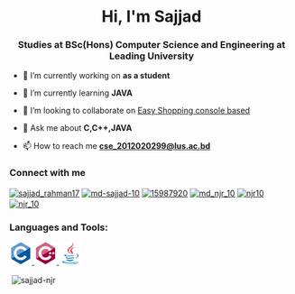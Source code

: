 <h1 align="center">Hi, I'm Sajjad</h1>
<h3 align="center">Studies at BSc(Hons) Computer Science and Engineering at Leading University</h3>

- 🔭 I’m currently working on **as a student**

- 🌱 I’m currently learning **JAVA**

- 👯 I’m looking to collaborate on [Easy Shopping console based](https://github.com/sajjad-njr/CodersStrike)

- 💬 Ask me about **C,C++,JAVA**

- 📫 How to reach me **cse_2012020299@lus.ac.bd**

<h3 align="left"> Connect with me </h3>
<p align="left">
<a href="https://twitter.com/sajjad_rahman17" target="blank"><img align="center" src="https://raw.githubusercontent.com/rahuldkjain/github-profile-readme-generator/master/src/images/icons/Social/twitter.svg" alt="sajjad_rahman17" height="30" width="40" /></a>
<a href="https://linkedin.com/in/md-sajjad-10" target="blank"><img align="center" src="https://raw.githubusercontent.com/rahuldkjain/github-profile-readme-generator/master/src/images/icons/Social/linked-in-alt.svg" alt="md-sajjad-10" height="30" width="40" /></a>
<a href="https://stackoverflow.com/users/15987920" target="blank"><img align="center" src="https://raw.githubusercontent.com/rahuldkjain/github-profile-readme-generator/master/src/images/icons/Social/stack-overflow.svg" alt="15987920" height="30" width="40" /></a>
<a href="https://www.codechef.com/users/md_njr_10" target="blank"><img align="center" src="https://cdn.jsdelivr.net/npm/simple-icons@3.1.0/icons/codechef.svg" alt="md_njr_10" height="30" width="40" /></a>
<a href="https://www.hackerrank.com/njr10" target="blank"><img align="center" src="https://raw.githubusercontent.com/rahuldkjain/github-profile-readme-generator/master/src/images/icons/Social/hackerrank.svg" alt="njr10" height="30" width="40" /></a>
<a href="https://codeforces.com/profile/njr_10" target="blank"><img align="center" src="https://cdn.jsdelivr.net/npm/simple-icons@3.0.1/icons/codeforces.svg" alt="njr_10" height="30" width="40" /></a>
</p>
<h3 align="left">Languages and Tools:</h3>
<p align="left"> <a href="https://www.cprogramming.com/" target="_blank"> <img src="https://raw.githubusercontent.com/devicons/devicon/master/icons/c/c-original.svg" alt="c" width="40" height="40"/> </a> <a href="https://www.w3schools.com/cpp/" target="_blank"> <img src="https://raw.githubusercontent.com/devicons/devicon/master/icons/cplusplus/cplusplus-original.svg" alt="cplusplus" width="40" height="40"/> </a> <a href="https://www.java.com" target="_blank"> <img src="https://raw.githubusercontent.com/devicons/devicon/master/icons/java/java-original.svg" alt="java" width="40" height="40"/> </a> </p>
<p>&nbsp;<img align="center" src="https://github-readme-stats.vercel.app/api?username=sajjad-njr&show_icons=true&locale=en" alt="sajjad-njr" /></p>

